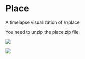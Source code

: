# Place
A timelapse visualization of /r/place

You need to unzip the place.zip file.

![](http://i.imgur.com/smi0Iju.gifv)

![](http://i.imgur.com/OUkLi.gif)
